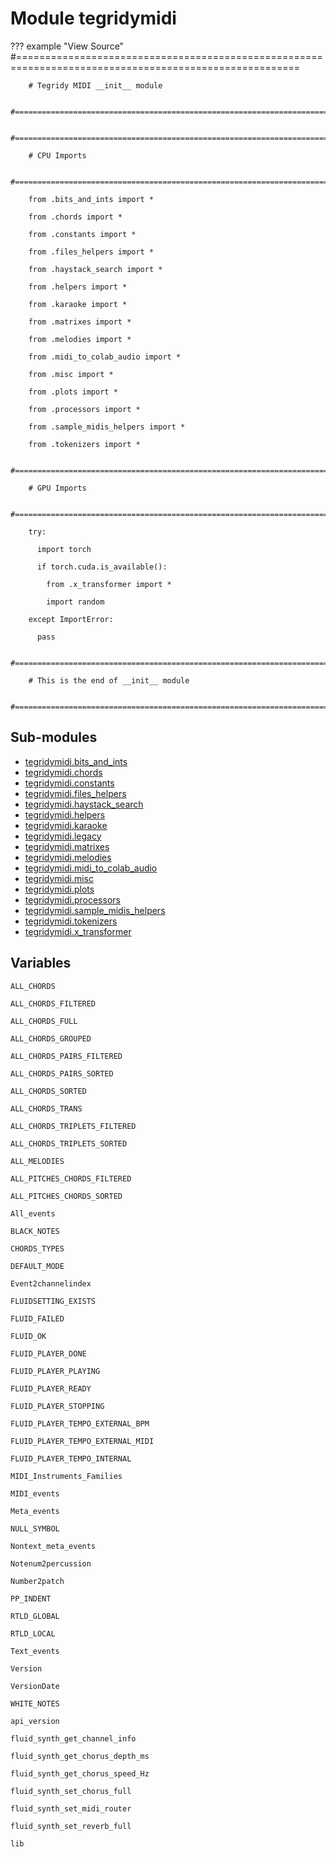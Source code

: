 # Module tegridymidi

??? example "View Source"
        #=======================================================================================================

        # Tegridy MIDI __init__ module

        #=======================================================================================================

        #=======================================================================================================

        # CPU Imports

        #=======================================================================================================

        from .bits_and_ints import *

        from .chords import *

        from .constants import *

        from .files_helpers import *

        from .haystack_search import *

        from .helpers import *

        from .karaoke import *

        from .matrixes import *

        from .melodies import *

        from .midi_to_colab_audio import *

        from .misc import *

        from .plots import *

        from .processors import *

        from .sample_midis_helpers import *

        from .tokenizers import *

        #=======================================================================================================

        # GPU Imports

        #=======================================================================================================

        try:

          import torch

          if torch.cuda.is_available():

            from .x_transformer import *

            import random

        except ImportError:

          pass

        #=======================================================================================================

        # This is the end of __init__ module

        #=======================================================================================================

## Sub-modules

* [tegridymidi.bits_and_ints](bits_and_ints/)
* [tegridymidi.chords](chords/)
* [tegridymidi.constants](constants/)
* [tegridymidi.files_helpers](files_helpers/)
* [tegridymidi.haystack_search](haystack_search/)
* [tegridymidi.helpers](helpers/)
* [tegridymidi.karaoke](karaoke/)
* [tegridymidi.legacy](legacy/)
* [tegridymidi.matrixes](matrixes/)
* [tegridymidi.melodies](melodies/)
* [tegridymidi.midi_to_colab_audio](midi_to_colab_audio/)
* [tegridymidi.misc](misc/)
* [tegridymidi.plots](plots/)
* [tegridymidi.processors](processors/)
* [tegridymidi.sample_midis_helpers](sample_midis_helpers/)
* [tegridymidi.tokenizers](tokenizers/)
* [tegridymidi.x_transformer](x_transformer/)

## Variables

```python3
ALL_CHORDS
```

```python3
ALL_CHORDS_FILTERED
```

```python3
ALL_CHORDS_FULL
```

```python3
ALL_CHORDS_GROUPED
```

```python3
ALL_CHORDS_PAIRS_FILTERED
```

```python3
ALL_CHORDS_PAIRS_SORTED
```

```python3
ALL_CHORDS_SORTED
```

```python3
ALL_CHORDS_TRANS
```

```python3
ALL_CHORDS_TRIPLETS_FILTERED
```

```python3
ALL_CHORDS_TRIPLETS_SORTED
```

```python3
ALL_MELODIES
```

```python3
ALL_PITCHES_CHORDS_FILTERED
```

```python3
ALL_PITCHES_CHORDS_SORTED
```

```python3
All_events
```

```python3
BLACK_NOTES
```

```python3
CHORDS_TYPES
```

```python3
DEFAULT_MODE
```

```python3
Event2channelindex
```

```python3
FLUIDSETTING_EXISTS
```

```python3
FLUID_FAILED
```

```python3
FLUID_OK
```

```python3
FLUID_PLAYER_DONE
```

```python3
FLUID_PLAYER_PLAYING
```

```python3
FLUID_PLAYER_READY
```

```python3
FLUID_PLAYER_STOPPING
```

```python3
FLUID_PLAYER_TEMPO_EXTERNAL_BPM
```

```python3
FLUID_PLAYER_TEMPO_EXTERNAL_MIDI
```

```python3
FLUID_PLAYER_TEMPO_INTERNAL
```

```python3
MIDI_Instruments_Families
```

```python3
MIDI_events
```

```python3
Meta_events
```

```python3
NULL_SYMBOL
```

```python3
Nontext_meta_events
```

```python3
Notenum2percussion
```

```python3
Number2patch
```

```python3
PP_INDENT
```

```python3
RTLD_GLOBAL
```

```python3
RTLD_LOCAL
```

```python3
Text_events
```

```python3
Version
```

```python3
VersionDate
```

```python3
WHITE_NOTES
```

```python3
api_version
```

```python3
fluid_synth_get_channel_info
```

```python3
fluid_synth_get_chorus_depth_ms
```

```python3
fluid_synth_get_chorus_speed_Hz
```

```python3
fluid_synth_set_chorus_full
```

```python3
fluid_synth_set_midi_router
```

```python3
fluid_synth_set_reverb_full
```

```python3
lib
```